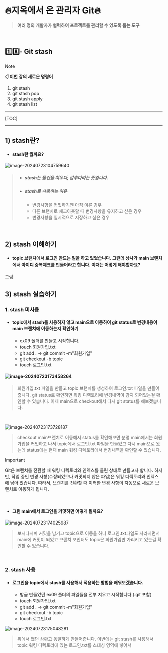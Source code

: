 # 🔥지옥에서 온 관리자 Git🔥

> **여러 명의 개발자가 협력하여 프로젝트를 관리할 수 있도록 돕는 도구**

<br>

## 1️⃣8️⃣- Git stash

> [!note]
>
> 📋**이번 강의 새로운 명령어**
>
> 1. git stash
> 2. git stash pop
> 3. git stash apply
> 4. git stash list

---

[TOC]

---

## 1) stash란?

- #### stash란 뭘까요?

![image-20240723104759640](https://raw.githubusercontent.com/kjh5848/typora-image/main/image/image-20240723104759640.png)

> - ##### stash는 물건을 치우다, 감추다라는 뜻입니다. 
>
> - ##### stash를 사용하는 이유
>
>   - 변경사항을 커밋하기엔 아직 이른 경우
>   - 다른 브랜치로 체크아웃할 때 변경사항을 유지하고 싶은 경우
>   - 변경사항을 일시적으로 저장하고 싶은 경우

<br>

## 2) stash 이해하기

- #### topic 브랜치에서 로그인 만드는 일을 하고 있었습니다. 그런데 상사가 main 브랜치에서 아이디 중복체크를 만들어라고 합니다. 이때는 어떻게 해야할까요?

그림

## 3) stash 실습하기

### 1. stash 미사용

- #### topic에서 stash를 사용하지 않고 main으로 이동하여 git status로 변경내용이 main 브랜치에 이동하는지 확인하기

  - ex09 폴더를 만들고 시작합니다.
  - touch 회원가입.txt
  - git add . -> git commit -m"회원가입"
  - git checkout -b topic
  - touch 로그인.txt

#### ![image-20240723173458264](https://raw.githubusercontent.com/kjh5848/typora-image/main/image/image-20240723173458264.png)

> 회원가입.txt 파일을 만들고 topic 브랜치를 생성하여 로그인.txt 파일을 만들어줍니다.  git status로 확인하면 워킹 디렉토리에 변경내역이 감지 되어있는걸 확인할 수 있습니다. 이제 main으로 checkout해서 다시 git status를 해보겠습니다.

<br>

![image-20240723173728187](https://raw.githubusercontent.com/kjh5848/typora-image/main/image/image-20240723173728187.png)

> checkout main브랜치로 이동해서 status를 확인해보면 분명 main에서는 회원가입을   커밋하고 나서 topic에서 로그인.txt 파일을 만들었고 다시 main으로 왔는데 status에는 현재 main 워킹 디렉토리에서 변경내역을 확인할 수 있습니다.

> [!important]
>
> Git은 브랜치를 전환할 때 워킹 디렉토리와 인덱스를 클린 상태로 만들고자 합니다. 하지만, 작업 중인 변경 사항(수정되었으나 커밋되지 않은 파일)은 워킹 디렉토리와 인덱스에 남아 있습니다. 따라서, 브랜치를 전환할 때 이러한 변경 사항이 자동으로 새로운 브랜치로 이동하게 됩니다.

<br>

- #### 그럼 main에서 로그인을 커밋하면 어떻게 될까요?

![image-20240723174025987](https://raw.githubusercontent.com/kjh5848/typora-image/main/image/image-20240723174025987.png)

> 보시다시피 커밋을 남기고 topic으로 이동을 하니 로그인.txt파일도 사라지면서 main에 커밋이 되었고 브랜치 포인터도 topic은 회원가입만 가리키고 있는걸 확인할 수 있습니다.

<br>

### 2. stash 사용

- #### 로그인을 topic에서 stash를 사용해서 적용하는 방법을 배워보겠습니다.

  - 방금 만들었던 ex09 폴더의 파일들을 전부 지우고 시작합니다.(.git 포함)
  - touch 회원가입.txt
  - git add . -> git commit -m"회원가입"
  - git checkout -b topic
  - touch 로그인.txt

![image-20240723175048281](https://raw.githubusercontent.com/kjh5848/typora-image/main/image/image-20240723175048281.png)

> 위에서 했던 상황고 동일하게 만들어줍니다. 이번에는 git stash를 사용해서 topic 워킹 디렉토리에 있는 로그인.txt를 스테싱 영역에 넣어서 